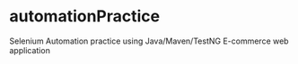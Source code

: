 # automationPractice
Selenium Automation practice using Java/Maven/TestNG
E-commerce web application
